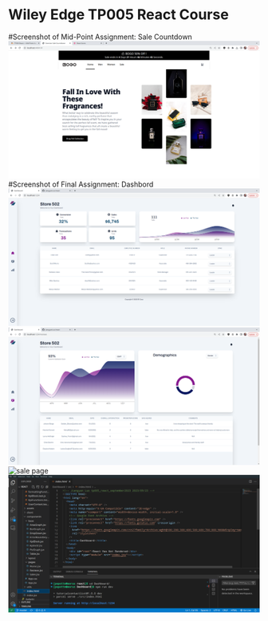 # Wiley Edge TP005 React Course 
#Screenshot of Mid-Point Assignment: Sale Countdown 
![Sale Countdown ](./screenshots/saleCountDown.png)
#Screenshot of Final Assignment: Dashbord
![home page](./screenshots/home%20page.png)
![review page](./screenshots/review%20page.png)
![sale page](./screenshots/sale%20page.png)
![index html](./screenshots/index.html.png)
